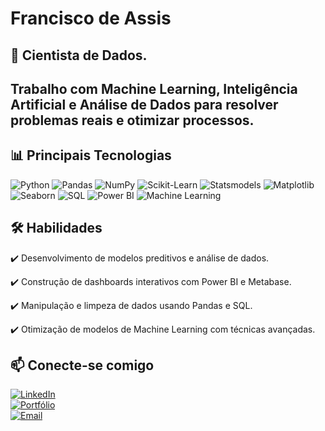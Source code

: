 # Francisco de Assis

## 🚀 Cientista de Dados.
## Trabalho com Machine Learning, Inteligência Artificial e Análise de Dados para resolver problemas reais e otimizar processos.

## 📊 Principais Tecnologias

![Python](https://img.shields.io/badge/-Python-05122A?style=flat&logo=python) 
![Pandas](https://img.shields.io/badge/-Pandas-05122A?style=flat&logo=pandas) 
![NumPy](https://img.shields.io/badge/-NumPy-05122A?style=flat&logo=numpy) 
![Scikit-Learn](https://img.shields.io/badge/-Scikit%20Learn-05122A?style=flat&logo=scikit-learn) 
![Statsmodels](https://img.shields.io/badge/-Statsmodels-05122A?style=flat) 
![Matplotlib](https://img.shields.io/badge/-Matplotlib-05122A?style=flat) 
![Seaborn](https://img.shields.io/badge/-Seaborn-05122A?style=flat) 
![SQL](https://img.shields.io/badge/-SQL-05122A?style=flat) 
![Power BI](https://img.shields.io/badge/-Power%20BI-05122A?style=flat&logo=power-bi)
![Machine Learning](https://img.shields.io/badge/Machine%20Learning-%23121011.svg?style=for-the-badge&logo=scikit-learn&logoColor=white)  

## 🛠️ Habilidades
✔️ Desenvolvimento de modelos preditivos e análise de dados.

✔️ Construção de dashboards interativos com Power BI e Metabase.

✔️ Manipulação e limpeza de dados usando Pandas e SQL.

✔️ Otimização de modelos de Machine Learning com técnicas avançadas.

## 📫 Conecte-se comigo  
[![LinkedIn](https://img.shields.io/badge/LinkedIn-0A66C2?style=for-the-badge&logo=linkedin&logoColor=white)](https://www.linkedin.com/in/francisco-de-assis-808377218/)  
[![Portfólio](https://img.shields.io/badge/Portfólio-000000?style=for-the-badge&logo=github&logoColor=white)](https://github.com/FranciscoAssislsj?tab=repositories)  
[![Email](https://img.shields.io/badge/Email-D14836?style=for-the-badge&logo=gmail&logoColor=white)](mailto:franciscofut25@gmail.com)  

